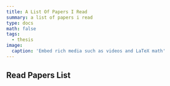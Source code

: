 ```yaml
---
title: A List Of Papers I Read
summary: a list of papers i read
type: docs
math: false
tags:
  - thesis
image:
  caption: 'Embed rich media such as videos and LaTeX math'
---
```

## Read Papers List





